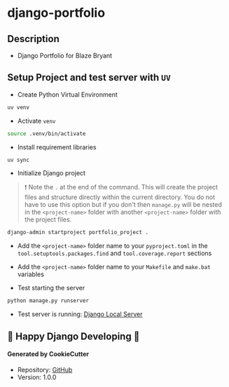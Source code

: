 # django-portfolio


## Description
* Django Portfolio for Blaze Bryant


## Setup Project and test server with `UV`
- Create Python Virtual Environment
```bash
uv venv
```

- Activate `venv`
```bash
source .venv/bin/activate
```

- Install requirement libraries
```bash
uv sync
```

- Initialize Django project
> :exclamation: Note the `.` at the end of the command. This will create the project files and structure directly within the current directory. You do not have to use this option but if you don't then `manage.py` will be nested in the `<project-name>` folder with another `<project-name>` folder with the project files.

```bash
django-admin startproject portfolio_project .
```

- Add the `<project-name>` folder name to your `pyproject.toml` in the `tool.setuptools.packages.find` and `tool.coverage.report` sections

- Add the `<project-name>` folder name to your `Makefile` and `make.bat` variables

- Test starting the server
```bash
python manage.py runserver
```

- Test server is running: [Django Local Server](http://127.0.0.1:8000/)


## **🎉 Happy Django Developing 🎉**



#### Generated by CookieCutter
* Repository: [GitHub](https://github.com/naturalblaze/cookiecutter-python-django)
* Version: 1.0.0
